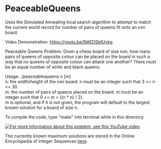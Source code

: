 # PeaceableQueens
Uses the Simulated Annealing local search algorithm to attempt to match the current world record for number of pairs of queens fit onto an nxn board.

Video Demonstration: https://youtu.be/NAEDSbfUykg

Peaceable Queens Problem: Given a chess board of size nxn, how many pairs of queens of opposite colour can be placed on the board in such a way that no queens of opposite colour can attack one another? There must be an equal number of white and black queens.

Usage: ./peaceablequeens n [m]\
n: the width/height of the nxn board. n must be an integer such that 3 <= n <= 30.\
m: the number of pairs of queens placed on the board. m must be an integer such that 0 <= m < ((n * n) / 2).\
m is optional, and if it is not given, the program will default to the largest known solution for a board of size n.

To compile the code, type "make" into terminal while in this directory.

[![For more information about this problem, see this YouTube video](https://img.youtube.com/vi/IN1fPtY9jYg/hqdefault.jpg)](https://www.youtube.com/watch?time_continue=1&v=IN1fPtY9jYg)

The currently known maximum solutions are stored in the Online Encyclopedia of Integer Sequences [here](https://oeis.org/search?q=A250000&language=english&go=Search).
